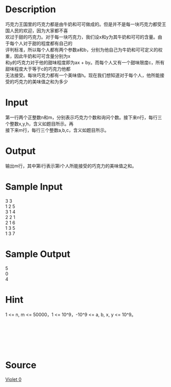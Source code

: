 
# Description

<div class="content"><p></p>
<p></p>
<div>巧克力王国里的巧克力都是由牛奶和可可做成的。但是并不是每一块巧克力都受王国人民的欢迎，因为大家都不喜</div>
<div>欢过于甜的巧克力。对于每一块巧克力，我们设x和y为其牛奶和可可的含量。由于每个人对于甜的程度都有自己的</div>
<div>评判标准，所以每个人都有两个参数a和b，分别为他自己为牛奶和可可定义的权重，因此牛奶和可可含量分别为x</div>
<div>和y的巧克力对于他的甜味程度即为ax + by。而每个人又有一个甜味限度c，所有甜味程度大于等于c的巧克力他都</div>
<div>无法接受。每块巧克力都有一个美味值h。现在我们想知道对于每个人，他所能接受的巧克力的美味值之和为多少</div></div>

# Input

<div class="content"><div>第一行两个正整数n和m，分别表示巧克力个数和询问个数。接下来n行，每行三个整数x,y,h，含义如题目所示。再</div>
<div>接下来m行，每行三个整数a,b,c，含义如题目所示。</div>
<p></p></div>

# Output

<div class="content"><div>输出m行，其中第i行表示第i个人所能接受的巧克力的美味值之和。</div>
<p></p></div>

# Sample Input

<div class="content"><span class="sampledata">3 3<br/>
1 2 5<br/>
3 1 4<br/>
2 2 1<br/>
2 1 6<br/>
1 3 5<br/>
1 3 7</span></div>

# Sample Output

<div class="content"><span class="sampledata">5<br/>
0<br/>
4</span></div>

# Hint

<div class="content"><p></p><p>1 &lt;= n, m &lt;= 50000，1 &lt;= 10^9，-10^9 &lt;= a, b, x, y &lt;= 10^9。</p><br/>
<p> </p><br/>
<p></p><p></p></div>

# Source

<div class="content"><p><a href="problemset.php?search=Violet 0
">Violet 0<br/>
</a></p></div>

